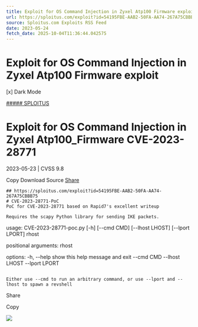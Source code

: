 ```yaml
---
title: Exploit for OS Command Injection in Zyxel Atp100 Firmware exploit
url: https://sploitus.com/exploit?id=54195FBE-AAB2-50FA-AA74-267A75CBBB75&utm_source=rss&utm_medium=rss
source: Sploitus.com Exploits RSS Feed
date: 2023-05-24
fetch_date: 2025-10-04T11:36:44.042575
---
```


# Exploit for OS Command Injection in Zyxel Atp100 Firmware exploit

[x]
Dark Mode

[##### SPLOITUS](/)

# Exploit for OS Command Injection in Zyxel Atp100\_Firmware CVE-2023-28771

2023-05-23 | CVSS 9.8

Copy
Download
Source
[Share](#share-url)

```
## https://sploitus.com/exploit?id=54195FBE-AAB2-50FA-AA74-267A75CBBB75
# CVE-2023-28771-PoC
PoC for CVE-2023-28771 based on Rapid7's excellent writeup

Requires the scapy Python library for sending IKE packets.

```
usage: CVE-2023-28771-poc.py [-h] [--cmd CMD] [--lhost LHOST] [--lport LPORT] rhost

positional arguments:
  rhost

options:
  -h, --help     show this help message and exit
  --cmd CMD
  --lhost LHOST
  --lport LPORT
```

Either use --cmd to run an arbitrary command, or use --lport and --lhost to spawn a revshell
```

Share

Copy

![](https://mc.yandex.ru/watch/54912310)